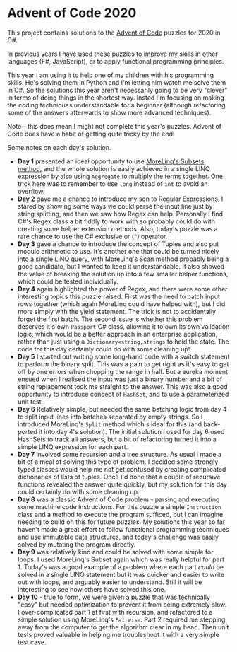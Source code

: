 # Advent of Code 2020 

This project contains solutions to the [Advent of Code](https://adventofcode.com/) puzzles for 2020 in C#.

In previous years I have used these puzzles to improve my skills in other languages (F#, JavaScript), or to apply functional programming principles.

This year I am using it to help one of my children with his programming skills. He's solving them in Python and I'm letting him watch me solve them in C#. So the solutions this year aren't necessarily going to be very "clever" in terms of doing things in the shortest way. Instad I'm focusing on making the coding techniques understandable for a beginner (although refactoring some of the answers afterwards to show more advanced techniques).

Note - this does mean I might not complete this year's puzzles. Advent of Code does have a habit of getting quite tricky by the end!

Some notes on each day's solution.

- **Day 1** presented an ideal opportunity to use [MoreLinq's Subsets method](https://markheath.net/post/exploring-morelinq-4-combinations), and the whole solution is easily achieved in a single LINQ expression by also using `Aggregate` to multiply the terms together. One trick here was to remember to use `long` instead of `int` to avoid an overflow.
- **Day 2** gave me a chance to introduce my son to Regular Expressions. I stared by showing some ways we could parse the input line just by string splitting, and then we saw how Regex can help. Personally I find C#'s Regex class a bit fiddly to work with so probably could do with creating some helper extension methods. Also, today's puzzle was a rare chance to use the C# exclusive or (`^`) operator.
- **Day 3** gave a chance to introduce the concept of Tuples and also put modulo arithmetic to use. It's another one that could be turned nicely into a single LINQ query, with MoreLinq's Scan method probably being a good candidate, but I wanted to keep it understandable. It also showed the value of breaking the solution up into a few smaller helper functions, which could be tested individually.
- **Day 4** again highlighted the power of Regex, and there were some other interesting topics this puzzle raised. First was the need to batch input rows together (which again MoreLinq could have helped with), but I did more simply with the yield statement. The trick is not to accidentally forget the first batch. The second issue is whether this problem deserves it's own `Passport` C# class, allowing it to own its own validation logic, which would be a better approach in an enterprise application, rather than just using a `Dictionary<string,string>` to hold the state. The code for this day certainly could do with some cleaning up!
- **Day 5** I started out writing some long-hand code with a switch statement to perform the binary split. This was a pain to get right as it's easy to get off by one errors when chopping the range in half. But a eureka moment ensued when I realised the input was just a binary number and a bit of string replacement took me straight to the answer. This was also a good opportunity to introduce concept of `HashSet`, and to use a parameterized unit test.
- **Day 6** Relatively simple, but needed the same batching logic from day 4 to split input lines into batches separated by empty strings. So I introduced MoreLinq's `Split` method which s ideal for this (and back-ported it into day 4's solution). The initial solution I used for day 6 used HashSets to track all answers, but a bit of refactoring turned it into a simple LINQ expression for each part.
- **Day 7** involved some recursion and a tree structure. As usual I made a bit of a meal of solving this type of problem. I decided some strongly typed classes would help me not get confused by creating complicated dictionaries of lists of tuples. Once I'd done that a couple of recursive functions revealed the answer quite quickly, but my solution for this day could certainly do with some cleaning up.
- **Day 8** was a classic Advent of Code problem - parsing and executing some machine code instructions. For this puzzle a simple `Instruction` class and a method to execute the program sufficed, but I can imagine needing to build on this for future puzzles. My solutions this year so far haven't made a great effort to follow functional programming techniques and use immutable data structures, and today's challenge was easily solved by mutating the program directly.
- **Day 9** was relatively kind and could be solved with some simple for loops. I used MoreLinq's Subset again which was really helpful for part 1. Today's was a good example of a problem where each part *could* be solved in a single LINQ statement but it was quicker and easier to write out with loops, and arguably easier to understand. Still it will be interesting to see how others have solved this one.
- **Day 10** - true to form, we were given a puzzle that was technically "easy" but needed optimization to prevent it from being extremely slow. I over-complicated part 1 at first with recursion, and refactored to a simple solution using MoreLinq's `Pairwise`. Part 2 required me stepping away from the computer to get the algorithm clear in my head. Then unit tests proved valuable in helping me troubleshoot it with a very simple test case.